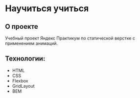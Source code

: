 # Научиться учиться

## О проекте
Учебный проект Яндекс Практикум по статической верстке
с применением анимаций.

## Технологии:
- HTML
- CSS
- Flexbox
- GridLayout
- BEM

